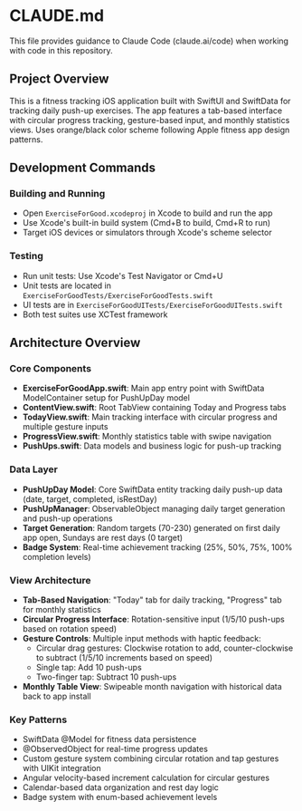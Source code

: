 # CLAUDE.md

This file provides guidance to Claude Code (claude.ai/code) when working with code in this repository.

## Project Overview

This is a fitness tracking iOS application built with SwiftUI and SwiftData for tracking daily push-up exercises. The app features a tab-based interface with circular progress tracking, gesture-based input, and monthly statistics views. Uses orange/black color scheme following Apple fitness app design patterns.

## Development Commands

### Building and Running
- Open `ExerciseForGood.xcodeproj` in Xcode to build and run the app
- Use Xcode's built-in build system (Cmd+B to build, Cmd+R to run)
- Target iOS devices or simulators through Xcode's scheme selector

### Testing
- Run unit tests: Use Xcode's Test Navigator or Cmd+U
- Unit tests are located in `ExerciseForGoodTests/ExerciseForGoodTests.swift`
- UI tests are in `ExerciseForGoodUITests/ExerciseForGoodUITests.swift`
- Both test suites use XCTest framework

## Architecture Overview

### Core Components
- **ExerciseForGoodApp.swift**: Main app entry point with SwiftData ModelContainer setup for PushUpDay model
- **ContentView.swift**: Root TabView containing Today and Progress tabs
- **TodayView.swift**: Main tracking interface with circular progress and multiple gesture inputs
- **ProgressView.swift**: Monthly statistics table with swipe navigation
- **PushUps.swift**: Data models and business logic for push-up tracking

### Data Layer
- **PushUpDay Model**: Core SwiftData entity tracking daily push-up data (date, target, completed, isRestDay)
- **PushUpManager**: ObservableObject managing daily target generation and push-up operations
- **Target Generation**: Random targets (70-230) generated on first daily app open, Sundays are rest days (0 target)
- **Badge System**: Real-time achievement tracking (25%, 50%, 75%, 100% completion levels)

### View Architecture
- **Tab-Based Navigation**: "Today" tab for daily tracking, "Progress" tab for monthly statistics
- **Circular Progress Interface**: Rotation-sensitive input (1/5/10 push-ups based on rotation speed)
- **Gesture Controls**: Multiple input methods with haptic feedback:
  - Circular drag gestures: Clockwise rotation to add, counter-clockwise to subtract (1/5/10 increments based on speed)
  - Single tap: Add 10 push-ups
  - Two-finger tap: Subtract 10 push-ups
- **Monthly Table View**: Swipeable month navigation with historical data back to app install

### Key Patterns
- SwiftData @Model for fitness data persistence
- @ObservedObject for real-time progress updates
- Custom gesture system combining circular rotation and tap gestures with UIKit integration
- Angular velocity-based increment calculation for circular gestures
- Calendar-based data organization and rest day logic
- Badge system with enum-based achievement levels